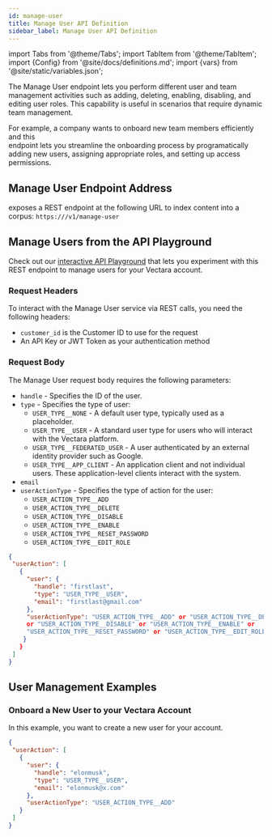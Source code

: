 ```yaml
---
id: manage-user
title: Manage User API Definition
sidebar_label: Manage User API Definition
---
```


import Tabs from '@theme/Tabs';
import TabItem from '@theme/TabItem';
import {Config} from '@site/docs/definitions.md';
import {vars} from '@site/static/variables.json';

The Manage User endpoint lets you perform different user and team management 
activities such as adding, deleting, enabling, disabling, and editing user 
roles. This capability is useful in scenarios that require dynamic team 
management.

For example, a company wants to onboard new team members efficiently and this  
endpoint lets you streamline the onboarding process by programatically 
adding new users, assigning appropriate roles, and setting up access 
permissions.

## Manage User Endpoint Address

<Config v="names.product"/> exposes a REST endpoint at the following URL
to index content into a corpus:
<code>https://<Config v="domains.rest.indexing"/>/v1/manage-user</code>

## Manage Users from the API Playground

Check out our [interactive API Playground](/docs/rest-api/create-corpus) that lets 
you experiment with this REST endpoint to manage users for your Vectara
account.


### Request Headers

To interact with the Manage User service via REST calls, you need the following headers:
* `customer_id` is the Customer ID to use for the request
* An API Key or JWT Token as your authentication method


### Request Body

The Manage User request body requires the following parameters:

* `handle` - Specifies the ID of the user.
* `type` - Specifies the type of user:
   -  `USER_TYPE__NONE` - A default user type, typically used as a placeholder.
   -  `USER_TYPE__USER` - A standard user type for users who will interact with the Vectara
      platform.
   -  `USER_TYPE__FEDERATED_USER` - A user authenticated by an external identity provider 
      such as Google.
   -  `USER_TYPE__APP_CLIENT` - An application client and not individual users. These 
      application-level clients interact with the system.
* `email`
* `userActionType` - Specifies the type of action for the user:
  -  `USER_ACTION_TYPE__ADD` 
  - `USER_ACTION_TYPE__DELETE`
  - `USER_ACTION_TYPE__DISABLE`
  - `USER_ACTION_TYPE__ENABLE`
  - `USER_ACTION_TYPE__RESET_PASSWORD`
  - `USER_ACTION_TYPE__EDIT_ROLE`

```json
{
 "userAction": [
   {
     "user": {
       "handle": "firstlast",
       "type": "USER_TYPE__USER",
       "email": "firstlast@gmail.com"
     },
     "userActionType": "USER_ACTION_TYPE__ADD" or "USER_ACTION_TYPE__DELETE" 
     or "USER_ACTION_TYPE__DISABLE" or "USER_ACTION_TYPE__ENABLE" or 
     "USER_ACTION_TYPE__RESET_PASSWORD" or "USER_ACTION_TYPE__EDIT_ROLE"
    }
   }
 ]
}
```

## User Management Examples

### Onboard a New User to your Vectara Account

In this example, you want to create a new user for your account.

```json
{
 "userAction": [
   {
     "user": {
       "handle": "elonmusk",
       "type": "USER_TYPE__USER",
       "email": "elonmusk@x.com"
     },
     "userActionType": "USER_ACTION_TYPE__ADD"
   }
 ]
}

```